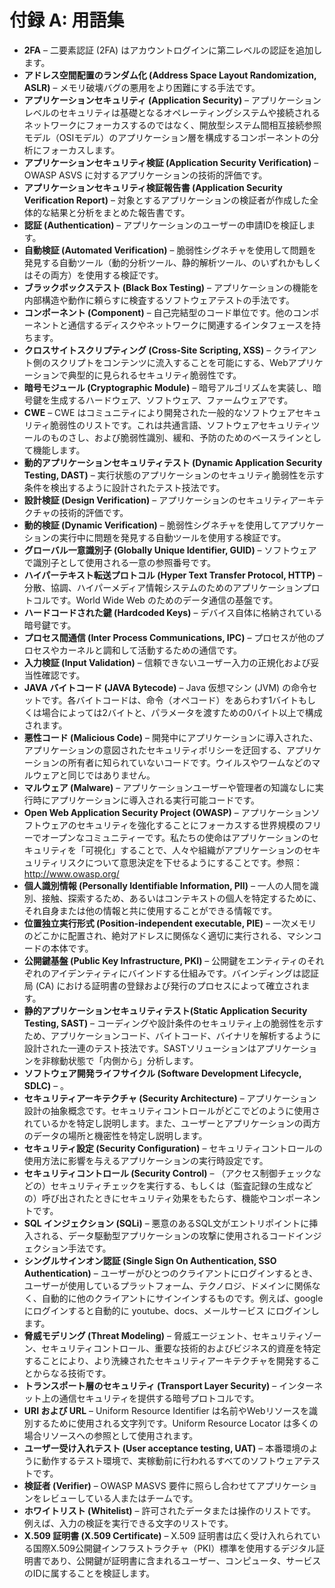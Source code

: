 # 付録 A: 用語集

- **2FA** – 二要素認証 (2FA) はアカウントログインに第二レベルの認証を追加します。
- **アドレス空間配置のランダム化 (Address Space Layout Randomization, ASLR)** – メモリ破壊バグの悪用をより困難にする手法です。
- **アプリケーションセキュリティ (Application Security)** – アプリケーションレベルのセキュリティは基礎となるオペレーティングシステムや接続されるネットワークにフォーカスするのではなく、開放型システム間相互接続参照モデル（OSIモデル）のアプリケーション層を構成するコンポーネントの分析にフォーカスします。
- **アプリケーションセキュリティ検証 (Application Security Verification)** – OWASP ASVS に対するアプリケーションの技術的評価です。
- **アプリケーションセキュリティ検証報告書 (Application Security Verification Report)** – 対象とするアプリケーションの検証者が作成した全体的な結果と分析をまとめた報告書です。
- **認証 (Authentication)** – アプリケーションのユーザーの申請IDを検証します。
- **自動検証 (Automated Verification)** – 脆弱性シグネチャを使用して問題を発見する自動ツール（動的分析ツール、静的解析ツール、のいずれかもしくはその両方）を使用する検証です。
- **ブラックボックステスト (Black Box Testing)** – アプリケーションの機能を内部構造や動作に頼らすに検査するソフトウェアテストの手法です。
- **コンポーネント (Component)** – 自己完結型のコード単位です。他のコンポーネントと通信するディスクやネットワークに関連するインタフェースを持ちます。
- **クロスサイトスクリプティング (Cross-Site Scripting, XSS)** – クライアント側のスクリプトをコンテンツに流入することを可能にする、Webアプリケーションで典型的に見られるセキュリティ脆弱性です。
- **暗号モジュール (Cryptographic Module)** – 暗号アルゴリズムを実装し、暗号鍵を生成するハードウェア、ソフトウェア、ファームウェアです。
- **CWE** – CWE はコミュニティにより開発された一般的なソフトウェアセキュリティ脆弱性のリストです。これは共通言語、ソフトウェアセキュリティツールのものさし、および脆弱性識別、緩和、予防のためのベースラインとして機能します。
- **動的アプリケーションセキュリティテスト (Dynamic Application Security Testing, DAST)** – 実行状態のアプリケーションのセキュリティ脆弱性を示す条件を検出するように設計されたテスト技法です。
- **設計検証 (Design Verification)** – アプリケーションのセキュリティアーキテクチャの技術的評価です。
- **動的検証 (Dynamic Verification)** – 脆弱性シグネチャを使用してアプリケーションの実行中に問題を発見する自動ツールを使用する検証です。
- **グローバル一意識別子 (Globally Unique Identifier, GUID)** – ソフトウェアで識別子として使用される一意の参照番号です。
- **ハイパーテキスト転送プロトコル (Hyper Text Transfer Protocol, HTTP)** – 分散、協調、ハイパーメディア情報システムのためのアプリケーションプロトコルです。World Wide Web のためのデータ通信の基盤です。
- **ハードコードされた鍵 (Hardcoded Keys)** – デバイス自体に格納されている暗号鍵です。
- **プロセス間通信 (Inter Process Communications, IPC)** – プロセスが他のプロセスやカーネルと調和して活動するための通信です。
- **入力検証 (Input Validation)** – 信頼できないユーザー入力の正規化および妥当性確認です。
- **JAVA バイトコード (JAVA Bytecode)** – Java 仮想マシン (JVM) の命令セットです。各バイトコードは、命令（オペコード）をあらわす1バイトもしくは場合によっては2バイトと、パラメータを渡すための0バイト以上で構成されます。
- **悪性コード (Malicious Code)** – 開発中にアプリケーションに導入された、アプリケーションの意図されたセキュリティポリシーを迂回する、アプリケーションの所有者に知られていないコードです。ウイルスやワームなどのマルウェアと同じではありません。
- **マルウェア (Malware)** – アプリケーションユーザーや管理者の知識なしに実行時にアプリケーションに導入される実行可能コードです。
- **Open Web Application Security Project (OWASP)** – アプリケーションソフトウェアのセキュリティを強化することにフォーカスする世界規模のフリーでオープンなコミュニティーです。私たちの使命はアプリケーションのセキュリティを「可視化」することで、人々や組織がアプリケーションのセキュリティリスクについて意思決定を下せるようにすることです。参照：http://www.owasp.org/
- **個人識別情報 (Personally Identifiable Information, PII)** – 一人の人間を識別、接触、探索するため、あるいはコンテキストの個人を特定するために、それ自身または他の情報と共に使用することができる情報です。
- **位置独立実行形式 (Position-independent executable, PIE)** – 一次メモリのどこかに配置され、絶対アドレスに関係なく適切に実行される、マシンコードの本体です。
- **公開鍵基盤 (Public Key Infrastructure, PKI)** – 公開鍵をエンティティのそれぞれのアイデンティティにバインドする仕組みです。バインディングは認証局 (CA) における証明書の登録および発行のプロセスによって確立されます。
- **静的アプリケーションセキュリティテスト(Static Application Security Testing, SAST)** – コーディングや設計条件のセキュリティ上の脆弱性を示すため、アプリケーションコード、バイトコード、バイナリを解析するように設計された一連のテスト技法です。SASTソリューションはアプリケーションを非稼動状態で「内側から」分析します。
- **ソフトウェア開発ライフサイクル (Software Development Lifecycle, SDLC)** – 。
- **セキュリティアーキテクチャ (Security Architecture)** – アプリケーション設計の抽象概念です。セキュリティコントロールがどこでどのように使用されているかを特定し説明します。また、ユーザーとアプリケーションの両方のデータの場所と機密性を特定し説明します。
- **セキュリティ設定 (Security Configuration)** – セキュリティコントロールの使用方法に影響を与えるアプリケーションの実行時設定です。
- **セキュリティコントロール (Security Control)** – （アクセス制御チェックなどの）セキュリティチェックを実行する、もしくは（監査記録の生成などの）呼び出されたときにセキュリティ効果をもたらす、機能やコンポーネントです。
- **SQL インジェクション (SQLi)** – 悪意のあるSQL文がエントリポイントに挿入される、データ駆動型アプリケーションの攻撃に使用されるコードインジェクション手法です。
- **シングルサインオン認証 (Single Sign On Authentication, SSO Authentication)** – ユーザーがひとつのクライアントにログインするとき、ユーザーが使用しているプラットフォーム、テクノロジ、ドメインに関係なく、自動的に他のクライアントにサインインするものです。例えば、google にログインすると自動的に youtube、docs、メールサービス にログインします。
- **脅威モデリング (Threat Modeling)** – 脅威エージェント、セキュリティゾーン、セキュリティコントロール、重要な技術的およびビジネス的資産を特定することにより、より洗練されたセキュリティアーキテクチャを開発することからなる技術です。
- **トランスポート層のセキュリティ (Transport Layer Security)** – インターネット上の通信セキュリティを提供する暗号プロトコルです。
- **URI および URL** – Uniform Resource Identifier は名前やWebリソースを識別するために使用される文字列です。Uniform Resource Locator は多くの場合リソースへの参照として使用されます。
- **ユーザー受け入れテスト (User acceptance testing, UAT)** – 本番環境のように動作するテスト環境で、実稼動前に行われるすべてのソフトウェアテストです。
- **検証者 (Verifier)** – OWASP MASVS 要件に照らし合わせてアプリケーションをレビューしている人またはチームです。
- **ホワイトリスト (Whitelist)** – 許可されたデータまたは操作のリストです。例えば、入力の検証を実行できる文字のリストです。
- **X.509 証明書 (X.509 Certificate)** – X.509 証明書は広く受け入れられている国際X.509公開鍵インフラストラクチャ（PKI）標準を使用するデジタル証明書であり、公開鍵が証明書に含まれるユーザー、コンピュータ、サービスのIDに属することを検証します。
